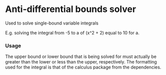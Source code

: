 # Anti-differential bounds solver
Used to solve single-bound variable integrals

E.g. solving the integral from -5 to a of (x^2 + 2) equal to 10 for a.

### Usage
The upper bound or lower bound that is being solved for must actually be greater than the lower or less than the upper, respectively.
The formatting used for the integral is that of the calculus package from the dependencies.

